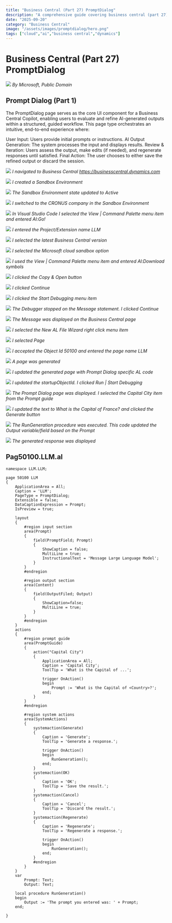 ```yaml
---
title: "Business Central (Part 27) PromptDialog"
description: "A comprehensive guide covering business central (part 27) promptdialog"
date: "2025-09-20"
category: "Business Central"
image: "/assets/images/promptdialog/hero.png"
tags: ["cloud","ai","business central","dynamics"]
---
```


# Business Central (Part 27) PromptDialog

![](/assets/images/promptdialog/dynamics365-color.svg)
*By Microsoft, Public Domain*


## Prompt Dialog (Part 1)

The PromptDialog page serves as the core UI component for a Business Central Copilot, enabling users to evaluate and refine AI-generated outputs within a structured, guided workflow. This page type orchestrates an intuitive, end-to-end experience where:

User Input: Users provide initial prompts or instructions.
AI Output Generation: The system processes the input and displays results.
Review & Iteration: Users assess the output, make edits (if needed), and regenerate responses until satisfied.
Final Action: The user chooses to either save the refined output or discard the session.

![](/assets/images/promptdialog/screenshot202025-05-2320at206.45.36e280afpm-2136x1380.png)
*I navigated to Business Central https://businesscentral.dynamics.com*

![](/assets/images/promptdialog/screenshot202025-05-2320at206.47.10e280afpm-2136x1254.png)
*I created a Sandbox Environment*

![](/assets/images/promptdialog/screenshot202025-05-2320at207.19.02e280afpm-2136x678.png)
*The Sandbox Environment state updated to Active*

![](/assets/images/promptdialog/screenshot202025-05-2320at207.20.05e280afpm-2136x879.png)
*I switched to the CRONUS company in the Sandbox Environment*

![](/assets/images/promptdialog/screenshot202025-05-2320at206.29.07e280afpm-2136x634.png)
*In Visual Studio Code I selected the View | Command Palette menu item and entered Al:Go!*

![](/assets/images/promptdialog/screenshot202025-05-2320at206.30.06e280afpm-2136x148.png)
*I entered the Project/Extension name LLM*

![](/assets/images/promptdialog/screenshot202025-05-2320at206.30.17e280afpm-2136x147.png)
*I selected the latest Business Central version*

![](/assets/images/promptdialog/screenshot202025-05-2320at206.32.24e280afpm-2136x325.png)
*I selected the Microsoft cloud sandbox option*

![](/assets/images/promptdialog/screenshot202025-05-2320at207.21.47e280afpm-2136x97.png)
*I used the View | Command Palette menu item and entered Al:Download symbols*

![](/assets/images/promptdialog/screenshot202025-05-2320at207.22.04e280afpm-2136x1241.png)
*I clicked the Copy & Open button*

![](/assets/images/promptdialog/screenshot202025-05-2320at207.23.22e280afpm-2136x1103.png)
*I clicked Continue*

![](/assets/images/promptdialog/screenshot202025-05-2320at207.24.24e280afpm-2136x728.png)
*I clicked the Start Debugging menu item*

![](/assets/images/promptdialog/screenshot202025-05-2320at207.25.24e280afpm-2136x744.png)
*The Debugger stopped on the Message statement. I clicked Continue*

![](/assets/images/promptdialog/screenshot202025-05-2320at207.25.43e280afpm-2136x962.png)
*The Message was displayed on the Business Central page*

![](/assets/images/promptdialog/screenshot202025-05-2320at207.30.21e280afpm-2136x592.png)
*I selected the New AL File Wizard right click menu item*

![](/assets/images/promptdialog/screenshot202025-05-2320at207.30.49e280afpm-2136x360.png)
*I selected Page*

![](/assets/images/promptdialog/screenshot202025-05-2320at207.34.20e280afpm-2136x876.png)
*I accepted the Object Id 50100 and entered the page name LLM*

![](/assets/images/promptdialog/screenshot202025-05-2320at207.34.33e280afpm-2136x804.png)
*A page was generated*

![](/assets/images/promptdialog/screenshot202025-05-2320at207.48.21e280afpm-2136x905.png)
*I updated the generated page with Prompt Dialog specific AL code*

![](/assets/images/promptdialog/screenshot202025-05-2320at207.51.54e280afpm-2136x641.png)
*I updated the startupObjectId. I clicked Run | Start Debugging*

![](/assets/images/promptdialog/screenshot202025-05-2320at207.52.43e280afpm-2136x1261.png)
*The Prompt Dialog page was displayed. I selected the Capital City item from the Prompt guide*

![](/assets/images/promptdialog/screenshot202025-05-2320at207.53.19e280afpm-2136x1257.png)
*I updated the text to What is the Capital of France? and clicked the Generate button*

![](/assets/images/promptdialog/screenshot202025-05-2320at207.54.07e280afpm-2136x663.png)
*The RunGeneration procedure was executed. This code updated the Output variable/field based on the Prompt*

![](/assets/images/promptdialog/screenshot202025-05-2320at207.54.40e280afpm-2136x956.png)
*The generated response was displayed*


## Pag50100.LLM.al

```text
namespace LLM.LLM;

page 50100 LLM
{
    ApplicationArea = All;
    Caption = 'LLM';
    PageType = PromptDialog;
    Extensible = false;
    DataCaptionExpression = Prompt;
    IsPreview = true;

    layout
    {
        #region input section
        area(Prompt)
        {
            field(PromptField; Prompt)
            {
                ShowCaption = false;
                MultiLine = true;
                InstructionalText = 'Message Large Language Model';
            }
        }
        #endregion

        #region output section
        area(Content)
        {
            field(OutputFiled; Output)
            {
                ShowCaption=false;
                MultiLine = true;
            }
        }
        #endregion
    }
    actions
    {
        #region prompt guide
        area(PromptGuide)
        {
            action("Capital City")
            {
                ApplicationArea = All;
                Caption = 'Capital City';
                ToolTip = 'What is the Capital of ...';

                trigger OnAction()
                begin
                    Prompt := 'What is the Capital of <Country>?';
                end;
            }
        }
        #endregion

        #region system actions
        area(SystemActions)
        {
            systemaction(Generate)
            {
                Caption = 'Generate';
                ToolTip = 'Generate a response.';

                trigger OnAction()
                begin
                    RunGeneration();
                end;
            }
            systemaction(OK)
            {
                Caption = 'OK';
                ToolTip = 'Save the result.';
            }
            systemaction(Cancel)
            {
                Caption = 'Cancel';
                ToolTip = 'Discard the result.';
            }
            systemaction(Regenerate)
            {
                Caption = 'Regenerate';
                ToolTip = 'Regenerate a response.';

                trigger OnAction()
                begin
                    RunGeneration();
                end;
            }
            #endregion
        }
    }
    var
        Prompt: Text;
        Output: Text;

    local procedure RunGeneration()
    begin
        Output := 'The prompt you entered was: ' + Prompt;
    end;

}
```
